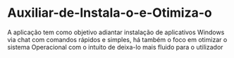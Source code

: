 # Auxiliar-de-Instala-o-e-Otimiza-o
A aplicação tem como objetivo adiantar instalação de aplicativos Windows via chat com comandos rápidos e simples, há também o foco em otimizar o sistema Operacional com o intuito de deixa-lo mais fluido para o utilizador
